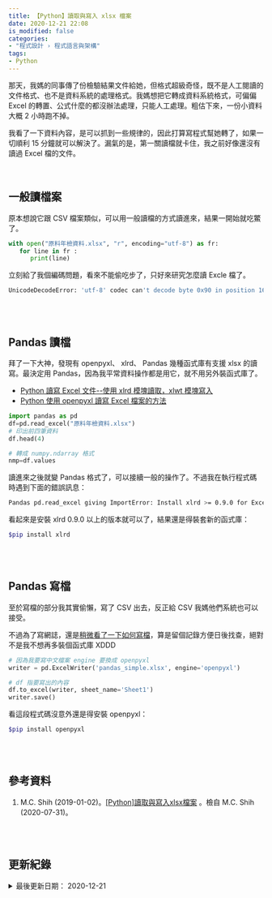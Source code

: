 ```yaml
---
title: 【Python】讀取與寫入 xlsx 檔案
date: 2020-12-21 22:08
is_modified: false
categories:
- "程式設計 › 程式語言與架構"
tags:
- Python
--- 
```


那天，我媽的同事傳了份檢驗結果文件給她，但格式超級奇怪，既不是人工閱讀的文件格式、也不是資料系統的處理格式。我媽想把它轉成資料系統格式，可偏偏 Excel 的轉置、公式什麼的都沒辦法處理，只能人工處理。粗估下來，一份小資料大概 2 小時跑不掉。
 
我看了一下資料內容，是可以抓到一些規律的，因此打算寫程式幫她轉了，如果一切順利 15 分鐘就可以解決了。漏氣的是，第一關讀檔就卡住，我之前好像還沒有讀過 Excel 檔的文件。

<!--more-->
<br>

## 一般讀檔案

原本想說它跟 CSV 檔案類似，可以用一般讀檔的方式讀進來，結果一開始就吃鱉了。


```python
with open("原料年檢資料.xlsx", "r", encoding="utf-8") as fr:
   for line in fr :
      print(line)
```

立刻給了我個編碼問題，看來不能偷吃步了，只好來研究怎麼讀 Excle 檔了。

```bash
UnicodeDecodeError: 'utf-8' codec can't decode byte 0x90 in position 16: invalid start byte
```


<br><br> 

## Pandas 讀檔

拜了一下大神，發現有 openpyxl、 xlrd、 Pandas 幾種函式庫有支援 xlsx 的讀寫。最決定用 Pandas，因為我平常資料操作都是用它，就不用另外裝函式庫了。
- [Python 讀寫 Excel 文件--使用 xlrd 模塊讀取，xlwt 模塊寫入](https://www.itread01.com/content/1507641632.html)
- [Python 使用 openpyxl 讀寫 Excel 檔案的方法](https://codertw.com/%E7%A8%8B%E5%BC%8F%E8%AA%9E%E8%A8%80/365164/)

```python
import pandas as pd
df=pd.read_excel("原料年檢資料.xlsx")
# 印出前四筆資料
df.head(4)

# 轉成 numpy.ndarray 格式
nmp=df.values
```

讀進來之後就變 Pandas 格式了，可以接續一般的操作了。不過我在執行程式碼時遇到下面的錯誤訊息：

```bash
Pandas pd.read_excel giving ImportError: Install xlrd >= 0.9.0 for Excel support
```

看起來是安裝 xlrd 0.9.0 以上的版本就可以了，結果還是得裝套新的函式庫：

```bash
$pip install xlrd
```


<br><br> 

## Pandas 寫檔

至於寫檔的部分我其實偷懶，寫了 CSV 出去，反正給 CSV 我媽他們系統也可以接受。

不過為了寫網誌，還是[稍微看了一下如何寫檔](https://shihs.github.io/blog/python/2019/01/02/Python-%E8%AE%80%E5%8F%96%E8%88%87%E5%AF%AB%E5%85%A5xlsx%E6%AA%94%E6%A1%88/)，算是留個記錄方便日後找查，絕對不是我不想再多裝個函式庫 XDDD    


```python
# 因為我要寫中文檔案 engine 要換成 openpyxl
writer = pd.ExcelWriter('pandas_simple.xlsx', engine='openpyxl')

# df 指要寫出的內容
df.to_excel(writer, sheet_name='Sheet1')
writer.save()
```

看這段程式碼沒意外還是得安裝 openpyxl：
```bash
$pip install openpyxl
```

<br><br> 

## 參考資料 
1. M.C. Shih (2019-01-02)。[[Python]讀取與寫入xlsx檔案](https://hackmd.io/qmlrnWi6SjqNiS7LendEaQ?edit) 。檢自 M.C. Shih (2020-07-31)。

<br><br> 

## 更新紀錄
<details class="update_stamp">
  <summary>最後更新日期： 2020-12-21</summary>
  <ul>
    <li>2020-12-21 發布</li>
    <li>2020-09-12 完稿</li>
    <li>2020-09-11 起稿</li>
  </ul>
</details>
